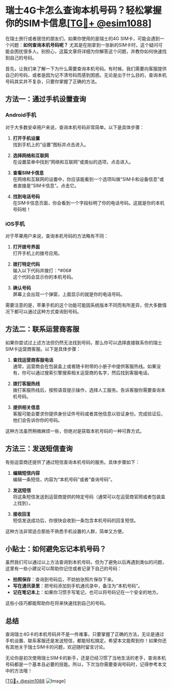# 瑞士4G卡怎么查询本机号码？轻松掌握你的SIM卡信息[[TG💪+ @esim1088](https://t.me/s/esim1088)]

在瑞士旅行或者居住的朋友们，如果你使用的是瑞士的4G SIM卡，可能会遇到一个问题：**如何查询本机号码呢？** 尤其是在刚拿到一张新的SIM卡时，这个疑问可能会困扰很多人。别担心，这篇文章将详细为你解答这个问题，并教你如何快速找到自己的号码。

首先，让我们来了解一下为什么需要查询本机号码。有时候，我们需要向客服提供自己的号码，或者是因为记不清号码而感到困惑。无论是出于什么目的，查询本机号码其实并不复杂，只要你掌握了正确的方法。

## 方法一：通过手机设置查询

### Android手机

对于大多数安卓用户来说，查询本机号码非常简单。以下是具体步骤：

1. **打开手机设置**  
   找到手机上的“设置”图标并点击进入。

2. **选择网络和互联网**  
   在设置菜单中找到“网络和互联网”或类似的选项，点击进入。

3. **查看SIM卡信息**  
   在网络和互联网的设置中，你应该能看到一个选项叫做“SIM卡和设备信息”或者直接是“SIM卡信息”。点击它。

4. **找到电话号码**  
   在SIM卡信息页面，你会看到一个字段标明了你的电话号码。这就是你的本机号码啦！

### iOS手机

对于苹果用户来说，查询本机号码的方法略有不同：

1. **打开拨号界面**  
   打开手机上的拨号应用。

2. **拨打特定代码**  
   输入以下代码并拨打：*#06#  
   这个代码会显示你的本机号码。

3. **确认号码**  
   屏幕上会出现一个弹窗，上面显示的就是你的电话号码。

需要注意的是，苹果手机的这个功能可能因系统版本不同而有所差异，但大多数情况下都可以通过这种方式查询到号码。

## 方法二：联系运营商客服

如果你尝试过上述方法但仍然无法找到号码，那么你可以选择直接联系你的瑞士SIM卡运营商客服。以下是具体步骤：

1. **查找运营商客服电话**  
   通常，运营商会在包装盒上或者随卡附带的小册子中提供客服热线。如果没有，你可以通过搜索引擎搜索相关运营商的名字，然后找到客服电话。

2. **拨打客服热线**  
   拨打客服热线后，按照语音提示操作，选择人工服务。告诉客服你需要查询本机号码。

3. **提供相关信息**  
   客服可能会要求你提供身份证件号码或者其他信息以验证身份。完成验证后，他们会告诉你你的号码。

这种方法虽然稍微麻烦一些，但绝对是获取本机号码的一种可靠方式。

## 方法三：发送短信查询

有些运营商还提供了通过短信查询本机号码的服务。具体步骤如下：

1. **编辑短信内容**  
   编辑一条短信，内容为“本机号码”或者“查询号码”。

2. **发送短信**  
   将这条短信发送到运营商提供的特定号码（通常可以在运营商官网或者包装盒上找到）。

3. **接收回复**  
   短信发送成功后，你很快会收到一条包含本机号码的回复短信。

这种方法非常适合那些不熟悉手机设置的人群，简单又方便。

## 小贴士：如何避免忘记本机号码？

虽然我们可以通过以上方法查询到本机号码，但为了避免以后再遇到类似的问题，这里有一些小建议可以帮助你记住或者记录下自己的号码：

- **拍照保存**：查询到号码后，不妨拍张照片保存下来。
- **写在通讯录里**：把号码添加到手机通讯录中，备注为“本机号码”。
- **记在笔记本上**：如果你习惯手写笔记，也可以将号码记在一个安全的地方。

这些小技巧都能帮助你在将来快速找到自己的号码。

## 总结

查询瑞士4G卡的本机号码并不是一件难事，只要掌握了正确的方法，无论是通过手机设置、联系客服还是发送短信，都能轻松搞定。希望本文能帮到你！如果你还有其他关于瑞士SIM卡的问题，欢迎随时留言讨论。

无论你是初次使用瑞士SIM卡的新手，还是已经习惯了当地生活的老手，查询本机号码都是一个基本且必要的技能。所以，下次当你需要查询号码时，记得参考本文中的方法哦！

[[TG💪+ @esim1088](https://t.me/s/esim1088) ![Image](https://i.postimg.cc/4NQfJmqS/Snipaste-2025-05-13-00-14-12.png)]